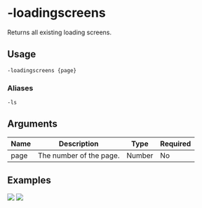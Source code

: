 # -loadingscreens

Returns all existing loading screens.

## Usage

```
-loadingscreens {page}
```

### Aliases

```
-ls
```

## Arguments

| Name | Description             | Type   | Required |
| ---- | ----------------------- | ------ | -------- |
| page | The number of the page. | Number | No       |

## Examples

![](https://user-images.githubusercontent.com/111157596/234333536-1f1da54e-edd2-4e01-94b7-ac274ca3c48b.png)
![](https://user-images.githubusercontent.com/111157596/234333584-db818979-12b0-41e3-90c8-453c4ec86e73.png)